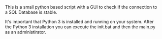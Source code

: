 This is a small python based script with a GUI to check if the connection to a SQL Database is stable.

It's important that Python 3 is installed and running on your system. After the Python 3 installation you can execute the init.bat and then the main.py as an administirator.